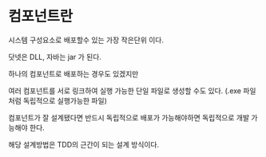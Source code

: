 # 컴포넌트란

시스템 구성요소로 배포할수 있는 가장 작은단위 이다.

닷넷은 DLL, 자바는 jar 가 된다.

하나의 컴포넌트로 배포하는 경우도 있겠지만

여러 컴포넌트를 서로 링크하여 실행 가능한 단일 파일로 생성할 수도 있다.
(.exe 파일처럼 독립적으로 실행가능한 파일)

컴포넌트가 잘 설계됐다면 반드시 독립적으로 배포가 가능해야하면 독립적으로 개발 가능해야 한다.

해당 설계방법은 TDD의 근간이 되는 설계 방식이다.

